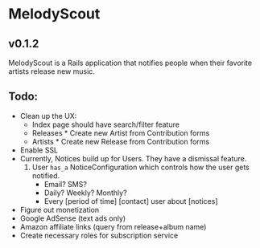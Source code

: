 # MelodyScout

## v0.1.2

MelodyScout is a Rails application that notifies people when their favorite artists release new music.

## Todo:

* Clean up the UX:
    * Index page should have search/filter feature
    * Releases
          * Create new Artist from Contribution forms
    * Artists
          * Create new Release from Contribution forms
* Enable SSL
* Currently, Notices build up for Users. They have a dismissal feature.
    1. User `has_a` NoticeConfiguration which controls how the user gets notified.
        * Email? SMS?
        * Daily? Weekly? Monthly?
        * Every [period of time] [contact] user about [notices] 
* Figure out monetization
* Google AdSense (text ads only)
* Amazon affiliate links (query from release+album name)
* Create necessary roles for subscription service

